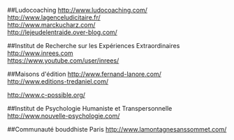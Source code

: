 ##Ludocoaching
http://www.ludocoaching.com/  
http://www.lagenceludicitaire.fr/  
http://www.marckucharz.com/  
http://lejeudelentraide.over-blog.com/  


##Institut de Recherche sur les Expériences Extraordinaires
http://www.inrees.com  
https://www.youtube.com/user/inrees/  

##Maisons d'édition
http://www.fernand-lanore.com/  
http://www.editions-tredaniel.com/  

http://www.c-possible.org/

##Institut de Psychologie Humaniste et Transpersonnelle
http://www.nouvelle-psychologie.com/  


##Communauté bouddhiste Paris
http://www.lamontagnesanssommet.com/  
